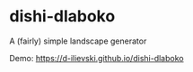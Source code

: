 # dishi-dlaboko
A (fairly) simple landscape generator

Demo: https://d-ilievski.github.io/dishi-dlaboko
